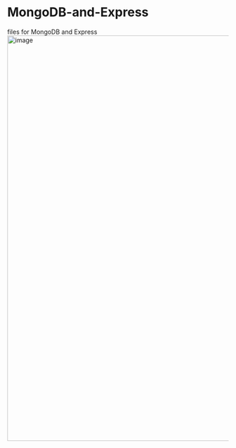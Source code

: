 # MongoDB-and-Express
files for MongoDB and Express
<img width="921" alt="image" src="https://github.com/JOJO840/MongoDB-and-Express/assets/92030077/882d9b48-4459-4690-abac-ef57a5e1eb9e">
